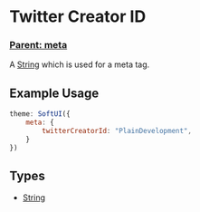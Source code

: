 # Twitter Creator ID
### **[Parent: meta](/docs/meta/)**

A [String](https://developer.mozilla.org/en-US/docs/Web/JavaScript/Reference/Global_Objects/String) which is used for a meta tag.

## Example Usage
```js
theme: SoftUI({
    meta: {
        twitterCreatorId: "PlainDevelopment",
    }
})
```

## Types
- [String](https://developer.mozilla.org/en-US/docs/Web/JavaScript/Reference/Global_Objects/Boolean)